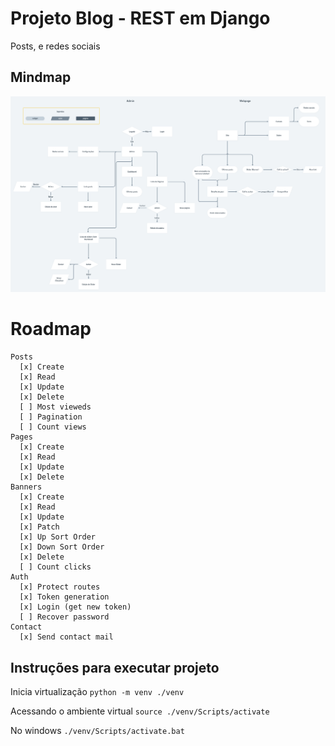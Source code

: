 # Projeto Blog - REST em Django
Posts, e redes sociais

## Mindmap
![Mindmap](https://raw.githubusercontent.com/richellyitalo/blog-django/master/.data/blog-projeto_mindmap.png)


# Roadmap
```
Posts
  [x] Create
  [x] Read
  [x] Update
  [x] Delete
  [ ] Most vieweds
  [ ] Pagination
  [ ] Count views
Pages
  [x] Create
  [x] Read
  [x] Update
  [x] Delete
Banners
  [x] Create
  [x] Read
  [x] Update
  [x] Patch
  [x] Up Sort Order
  [x] Down Sort Order
  [x] Delete
  [ ] Count clicks
Auth
  [x] Protect routes
  [x] Token generation
  [x] Login (get new token)
  [ ] Recover password
Contact
  [x] Send contact mail
```


## Instruções para executar projeto

Inicia virtualização
`python -m venv ./venv`

Acessando o ambiente virtual
`source ./venv/Scripts/activate`

No windows
`./venv/Scripts/activate.bat`
